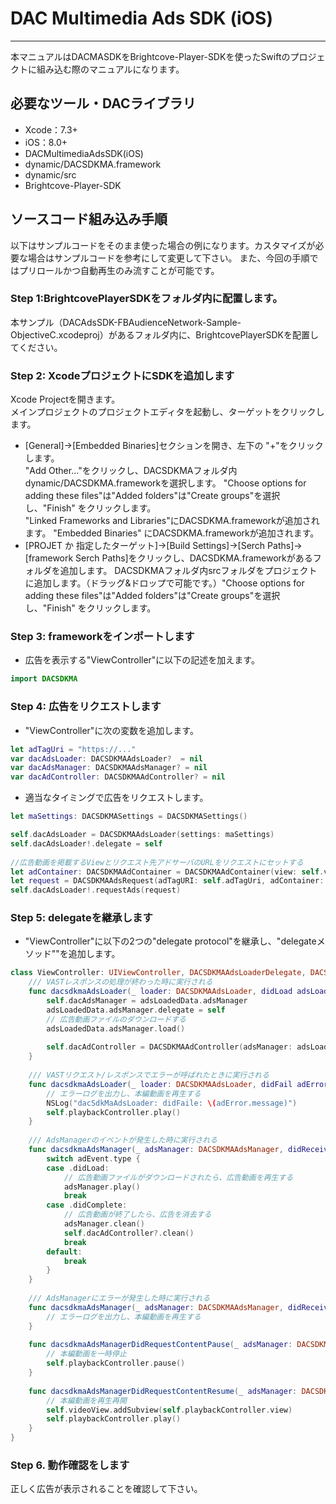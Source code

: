 # DAC Multimedia Ads SDK (iOS)
- - -
本マニュアルはDACMASDKをBrightcove-Player-SDKを使ったSwiftのプロジェクトに組み込む際のマニュアルになります。

## 必要なツール・DACライブラリ
* Xcode：7.3+
* iOS：8.0+
* DACMultimediaAdsSDK(iOS)
 * dynamic/DACSDKMA.framework
 * dynamic/src 
* Brightcove-Player-SDK

## ソースコード組み込み手順
以下はサンプルコードをそのまま使った場合の例になります。カスタマイズが必要な場合はサンプルコードを参考にして変更して下さい。
また、今回の手順ではプリロールかつ自動再生のみ流すことが可能です。

### Step 1:BrightcovePlayerSDKをフォルダ内に配置します。
本サンプル（DACAdsSDK-FBAudienceNetwork-Sample-ObjectiveC.xcodeproj）があるフォルダ内に、BrightcovePlayerSDKを配置してください。


### Step 2: XcodeプロジェクトにSDKを追加します
Xcode Projectを開きます。  
メインプロジェクトのプロジェクトエディタを起動し、ターゲットをクリックします。
- [General]->[Embedded Binaries]セクションを開き、左下の "+"をクリックします。  
"Add Other..."をクリックし、DACSDKMAフォルダ内dynamic/DACSDKMA.frameworkを選択します。
"Choose options for adding these files"は"Added folders"は"Create groups"を選択し、"Finish" をクリックします。  
"Linked Frameworks and Libraries"にDACSDKMA.frameworkが追加されます。
"Embedded Binaries" にDACSDKMA.frameworkが追加されます。
- [PROJET か 指定したターゲット]->[Build Settings]->[Serch Paths]->[framework Serch Paths]をクリックし、DACSDKMA.frameworkがあるフォルダを追加します。
DACSDKMAフォルダ内srcフォルダをプロジェクトに追加します。（ドラッグ&ドロップで可能です。）"Choose options for adding these files"は"Added folders"は"Create groups"を選択し、"Finish" をクリックします。  

### Step 3: frameworkをインポートします
- 広告を表示する"ViewController"に以下の記述を加えます。

```ViewController.swift
import DACSDKMA
```

### Step 4: 広告をリクエストします

- "ViewController"に次の変数を追加します。

```ViewController.swift
let adTagUri = "https://..."
var dacAdsLoader: DACSDKMAAdsLoader?  = nil
var dacAdsManager: DACSDKMAAdsManager? = nil
var dacAdController: DACSDKMAAdController? = nil
```

- 適当なタイミングで広告をリクエストします。

```ViewController.swift
let maSettings: DACSDKMASettings = DACSDKMASettings()

self.dacAdsLoader = DACSDKMAAdsLoader(settings: maSettings)
self.dacAdsLoader!.delegate = self
        
//広告動画を掲載するViewとリクエスト先アドサーバのURLをリクエストにセットする
let adContainer: DACSDKMAAdContainer = DACSDKMAAdContainer(view: self.videoView!)
let request = DACSDKMAAdsRequest(adTagURI: self.adTagUri, adContainer: adContainer)
self.dacAdsLoader!.requestAds(request)

```

### Step 5: delegateを継承します
- "ViewController"に以下の2つの"delegate protocol"を継承し、"delegateメソッド""を追加します。

```ViewController.swift
class ViewController: UIViewController, DACSDKMAAdsLoaderDelegate, DACSDKMAAdsManagerDelegate {
    /// VASTレスポンスの処理が終わった時に実行される
    func dacsdkmaAdsLoader(_ loader: DACSDKMAAdsLoader, didLoad adsLoadedData: DACSDKMAAdsLoadedData) {
        self.dacAdsManager = adsLoadedData.adsManager
        adsLoadedData.adsManager.delegate = self
        // 広告動画ファイルのダウンロードする
        adsLoadedData.adsManager.load()
        
        self.dacAdController = DACSDKMAAdController(adsManager: adsLoadedData.adsManager)
    }
    
    /// VASTリクエスト/レスポンスでエラーが呼ばれたときに実行される
    func dacsdkmaAdsLoader(_ loader: DACSDKMAAdsLoader, didFail adError: DACSDKMAAdError) {
        // エラーログを出力し、本編動画を再生する
        NSLog("dacSdkMaAdsLoader: didFaile: \(adError.message)")
        self.playbackController.play()
    }
    
    /// AdsManagerのイベントが発生した時に実行される
    func dacsdkmaAdsManager(_ adsManager: DACSDKMAAdsManager, didReceiveAdEvent adEvent: DACSDKMAAdEvent) {
        switch adEvent.type {
        case .didLoad:
            // 広告動画ファイルがダウンロードされたら、広告動画を再生する
            adsManager.play()
            break
        case .didComplete:
            // 広告動画が終了したら、広告を消去する
            adsManager.clean()
            self.dacAdController?.clean()
            break
        default:
            break
        }
    }
    
    /// AdsManagerにエラーが発生した時に実行される
    func dacsdkmaAdsManager(_ adsManager: DACSDKMAAdsManager, didReceiveAdError adError: DACSDKMAAdError) {
        // エラーログを出力し、本編動画を再生する
    }
    
    func dacsdkmaAdsManagerDidRequestContentPause(_ adsManager: DACSDKMAAdsManager) {
        // 本編動画を一時停止
        self.playbackController.pause()
    }
    
    func dacsdkmaAdsManagerDidRequestContentResume(_ adsManager: DACSDKMAAdsManager) {
        // 本編動画を再生再開
        self.videoView.addSubview(self.playbackController.view)
        self.playbackController.play()
    }
}
```

### Step 6. 動作確認をします
正しく広告が表示されることを確認して下さい。
